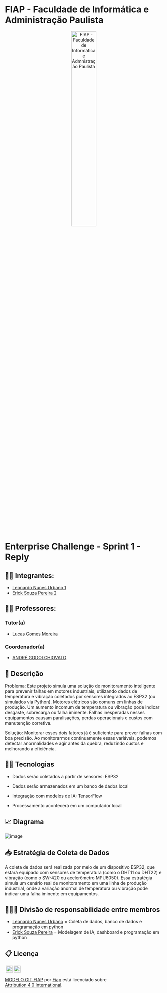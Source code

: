 # FIAP - Faculdade de Informática e Administração Paulista

<p align="center">
<a href= "https://www.fiap.com.br/"><img src="assets/logo-fiap.png" alt="FIAP - Faculdade de Informática e Admnistração Paulista" border="0" width=40% height=40%></a>
</p>

<br>

# Enterprise Challenge - Sprint 1 - Reply 

## 👨‍🎓 Integrantes: 
- <a href="https://www.linkedin.com/company/inova-fusca">Leonardo Nunes Urbano 1</a>
- <a href="https://www.linkedin.com/company/inova-fusca">Erick Souza Pereira 2</a>

## 👩‍🏫 Professores:
### Tutor(a) 
- <a href="https://www.linkedin.com/company/inova-fusca">Lucas Gomes Moreira</a>
### Coordenador(a)
- <a href="https://www.linkedin.com/company/inova-fusca">ANDRÉ GODOI CHIOVATO</a>

## 📜 Descrição

Problema: Este projeto simula uma solução de monitoramento inteligente para prevenir falhas em motores industriais, utilizando dados de temperatura e vibração coletados por sensores integrados ao ESP32 (ou simulados via Python). Motores elétricos são comuns em linhas de produção. Um aumento incomum de temperatura ou vibração pode indicar desgaste, sobrecarga ou falha iminente. Falhas inesperadas nesses equipamentos causam paralisações, perdas operacionais e custos com manutenção corretiva.

Solução: Monitorar esses dois fatores já é suficiente para prever falhas com boa precisão. Ao monitorarmos continuamente essas variáveis, podemos detectar anormalidades e agir antes da quebra, reduzindo custos e melhorando a eficiência.

## 🧑‍💻 Tecnologias
-  Dados serão coletados a partir de sensores: ESP32

-  Dados serão armazenados em um banco de dados local

-  Integração com modelos de IA: TensorFlow

-  Processamento acontecerá em um computador local

## 📈 Diagrama

![image](https://github.com/user-attachments/assets/039fc19c-f1d1-469d-8e20-b77a47b1670b)


## 📥 Estratégia de Coleta de Dados

A coleta de dados será realizada por meio de um dispositivo ESP32, que estará equipado com sensores de temperatura (como o DHT11 ou DHT22) e vibração (como o SW-420 ou acelerômetro MPU6050). Essa estratégia simula um cenário real de monitoramento em uma linha de produção industrial, onde a variação anormal de temperatura ou vibração pode indicar uma falha iminente em equipamentos.

## 🧑‍🤝‍🧑 Divisão de responsabilidade entre membros

- <a href="https://www.linkedin.com/company/inova-fusca">Leonardo Nunes Urbano</a> = Coleta de dados, banco de dados e programação em python
- <a href="https://www.linkedin.com/company/inova-fusca">Erick Souza Pereira</a> = Modelagem de IA, dashboard e programação em python

## 📋 Licença

<img style="height:22px!important;margin-left:3px;vertical-align:text-bottom;" src="https://mirrors.creativecommons.org/presskit/icons/cc.svg?ref=chooser-v1"><img style="height:22px!important;margin-left:3px;vertical-align:text-bottom;" src="https://mirrors.creativecommons.org/presskit/icons/by.svg?ref=chooser-v1"><p xmlns:cc="http://creativecommons.org/ns#" xmlns:dct="http://purl.org/dc/terms/"><a property="dct:title" rel="cc:attributionURL" href="https://github.com/agodoi/template">MODELO GIT FIAP</a> por <a rel="cc:attributionURL dct:creator" property="cc:attributionName" href="https://fiap.com.br">Fiap</a> está licenciado sobre <a href="http://creativecommons.org/licenses/by/4.0/?ref=chooser-v1" target="_blank" rel="license noopener noreferrer" style="display:inline-block;">Attribution 4.0 International</a>.</p>

